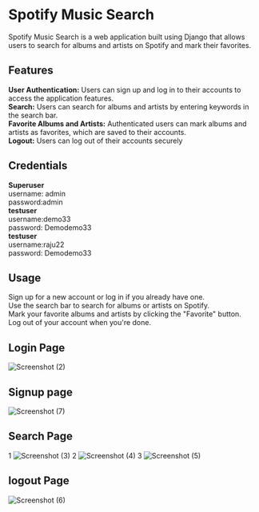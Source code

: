 # Spotify Music Search
Spotify Music Search is a web application built using Django that allows users to search for albums and artists on Spotify and mark their favorites.

## Features
<b>User Authentication:</b> Users can sign up and log in to their accounts to access the application features.<br>
<b>Search:</b> Users can search for albums and artists by entering keywords in the search bar.<br>
<b>Favorite Albums and Artists:</b> Authenticated users can mark albums and artists as favorites, which are saved to their accounts.<br>
<b>Logout:</b> Users can log out of their accounts securely<br>

## Credentials
<b>Superuser</b><br> username: admin <br>
password:admin<br>
<b>testuser</b><br> username:demo33 <br>
password: Demodemo33 <br>
<b>testuser</b><br> username:raju22 <br>
password: Demodemo33 <br>


## Usage
Sign up for a new account or log in if you already have one.<br>
Use the search bar to search for albums or artists on Spotify.<br>
Mark your favorite albums and artists by clicking the "Favorite" button.<br>
Log out of your account when you're done.<br>

## Login Page
![Screenshot (2)](https://github.com/Danuragtiwari/Spotify/assets/86867000/5bb44239-4fb1-4fc9-9098-1e6adf82fc97)

## Signup page

![Screenshot (7)](https://github.com/Danuragtiwari/Spotify/assets/86867000/5dca9ae3-0a1d-4ea8-86f0-6abf94a8bc7f)
## Search Page

1 ![Screenshot (3)](https://github.com/Danuragtiwari/Spotify/assets/86867000/e2c7547d-3797-4ffc-9aee-ceeed1e0ea16)
2 ![Screenshot (4)](https://github.com/Danuragtiwari/Spotify/assets/86867000/2a6fb058-5bb5-47ed-b686-5aa59ddb142b)
3 ![Screenshot (5)](https://github.com/Danuragtiwari/Spotify/assets/86867000/3848d447-20e7-4192-b21f-3d39ab666c02)

## logout Page
![Screenshot (6)](https://github.com/Danuragtiwari/Spotify/assets/86867000/9a135662-8ba0-450c-9d29-916f5ff227a4)








